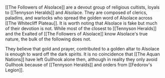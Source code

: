 [[The Followers of Alsolace]] are a devout group of religious cultists, loyals to [[Tennyson Heralds]] and Alsolace. They are composed of clerics, paladins, and warlocks who spread the golden word of Alsolace across [[The Whitecliff Plateau]]. It is worth noting that Alsolace is fake but much of their devotion is not. While most of the closest to [[Tennyson Heralds]] and the Exalted of [[The Followers of Alsolace]] know Alsolace's true nature, the bulk of the following does not. 

They believe that gold and prayer, contributed to a golden altar to Alsolace is enough to ward off the dark spirits. It is no coincidence that [[The Aquan Nations]] have left Gullhook alone then, although in reality they only avoid Gullhook because of [[Tennyson Heralds]] and orders from [[Fedorov's Legion]].